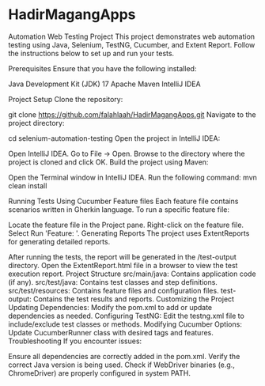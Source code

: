 # HadirMagangApps

Automation Web Testing Project
This project demonstrates web automation testing using Java, Selenium, TestNG, Cucumber, and Extent Report. Follow the instructions below to set up and run your tests.

Prerequisites
Ensure that you have the following installed:

Java Development Kit (JDK) 17
Apache Maven
IntelliJ IDEA

Project Setup
Clone the repository:

git clone  https://github.com/falahlaah/HadirMagangApps.git
Navigate to the project directory:

cd selenium-automation-testing
Open the project in IntelliJ IDEA:

Open IntelliJ IDEA.
Go to File -> Open.
Browse to the directory where the project is cloned and click OK.
Build the project using Maven:

Open the Terminal window in IntelliJ IDEA.
Run the following command:
mvn clean install

Running Tests
Using Cucumber Feature files
Each feature file contains scenarios written in Gherkin language. To run a specific feature file:

Locate the feature file in the Project pane.
Right-click on the feature file.
Select Run 'Feature: <feature-file-name>'.
Generating Reports
The project uses ExtentReports for generating detailed reports.

After running the tests, the report will be generated in the /test-output directory.
Open the ExtentReport.html file in a browser to view the test execution report.
Project Structure
src/main/java: Contains application code (if any).
src/test/java: Contains test classes and step definitions.
src/test/resources: Contains feature files and configuration files.
test-output: Contains the test results and reports.
Customizing the Project
Updating Dependencies: Modify the pom.xml to add or update dependencies as needed.
Configuring TestNG: Edit the testng.xml file to include/exclude test classes or methods.
Modifying Cucumber Options: Update CucumberRunner class with desired tags and features.
Troubleshooting
If you encounter issues:

Ensure all dependencies are correctly added in the pom.xml.
Verify the correct Java version is being used.
Check if WebDriver binaries (e.g., ChromeDriver) are properly configured in system PATH.
